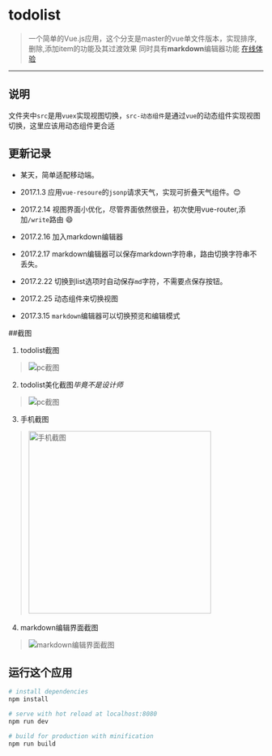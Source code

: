 # todolist

> 一个简单的Vue.js应用，这个分支是master的vue单文件版本，实现排序,删除,添加item的功能及其过渡效果
>同时具有**markdown**编辑器功能
>[在线体验](https://imgss.github.io/demo/statictodo/index.html)

***

## 说明

文件夹中`src`是用`vuex`实现视图切换，`src-动态组件`是通过`vue`的动态组件实现视图切换，这里应该用动态组件更合适
## 更新记录

* 某天，简单适配移动端。

* 2017.1.3 应用`vue-resoure`的`jsonp`请求天气，实现可折叠天气组件。:blush:

* 2017.2.14 视图界面小优化，尽管界面依然很丑，初次使用vue-router,添加`/write`路由 :smile:

* 2017.2.16 加入markdown编辑器

* 2017.2.17 markdown编辑器可以保存markdown字符串，路由切换字符串不丢失。

* 2017.2.22 切换到list选项时自动保存`md`字符，不需要点保存按钮。

* 2017.2.25 动态组件来切换视图

* 2017.3.15 `markdown`编辑器可以切换预览和编辑模式

##截图

1. todolist截图
>![](https://github.com/imgss/ToDoList/blob/todolist-vuex/snip/pc.PNG "pc截图")  

2. todolist美化截图*毕竟不是设计师*
>![](https://github.com/imgss/ToDoList/blob/todolist-vuex/snip/pc2.0.PNG "pc截图")

3. 手机截图
><img src="https://github.com/imgss/ToDoList/blob/todolist-vuex/snip/phone.png" alt="手机截图" width="360px"> 
   
4. markdown编辑界面截图
>![](https://github.com/imgss/ToDoList/blob/todolist-vuex/snip/markdown.PNG "markdown编辑界面截图") 

## 运行这个应用

``` bash
# install dependencies
npm install

# serve with hot reload at localhost:8080
npm run dev

# build for production with minification
npm run build


```